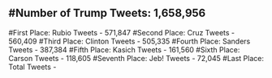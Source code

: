 #Number of Trump Tweets: 1,658,956
---
#First Place: Rubio Tweets - 571,847
#Second Place: Cruz Tweets - 560,409
#Third Place: Clinton Tweets - 505,335
#Fourth Place: Sanders Tweets - 387,384
#Fifth Place: Kasich Tweets - 161,560
#Sixth Place: Carson Tweets - 118,605
#Seventh Place: Jeb! Tweets - 72,045
#Last Place: Total Tweets -  
